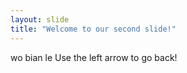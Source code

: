 ```yaml
---
layout: slide
title: "Welcome to our second slide!"
---
```

wo bian le
Use the left arrow to go back!
